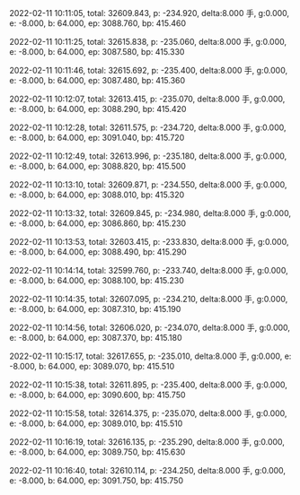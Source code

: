 2022-02-11 10:11:05, total: 32609.843, p: -234.920, delta:8.000 手, g:0.000, e: -8.000, b: 64.000, ep: 3088.760, bp: 415.460

2022-02-11 10:11:25, total: 32615.838, p: -235.060, delta:8.000 手, g:0.000, e: -8.000, b: 64.000, ep: 3087.580, bp: 415.330

2022-02-11 10:11:46, total: 32615.692, p: -235.400, delta:8.000 手, g:0.000, e: -8.000, b: 64.000, ep: 3087.480, bp: 415.360

2022-02-11 10:12:07, total: 32613.415, p: -235.070, delta:8.000 手, g:0.000, e: -8.000, b: 64.000, ep: 3088.290, bp: 415.420

2022-02-11 10:12:28, total: 32611.575, p: -234.720, delta:8.000 手, g:0.000, e: -8.000, b: 64.000, ep: 3091.040, bp: 415.720

2022-02-11 10:12:49, total: 32613.996, p: -235.180, delta:8.000 手, g:0.000, e: -8.000, b: 64.000, ep: 3088.820, bp: 415.500

2022-02-11 10:13:10, total: 32609.871, p: -234.550, delta:8.000 手, g:0.000, e: -8.000, b: 64.000, ep: 3088.010, bp: 415.320

2022-02-11 10:13:32, total: 32609.845, p: -234.980, delta:8.000 手, g:0.000, e: -8.000, b: 64.000, ep: 3086.860, bp: 415.230

2022-02-11 10:13:53, total: 32603.415, p: -233.830, delta:8.000 手, g:0.000, e: -8.000, b: 64.000, ep: 3088.490, bp: 415.290

2022-02-11 10:14:14, total: 32599.760, p: -233.740, delta:8.000 手, g:0.000, e: -8.000, b: 64.000, ep: 3088.100, bp: 415.230

2022-02-11 10:14:35, total: 32607.095, p: -234.210, delta:8.000 手, g:0.000, e: -8.000, b: 64.000, ep: 3087.310, bp: 415.190

2022-02-11 10:14:56, total: 32606.020, p: -234.070, delta:8.000 手, g:0.000, e: -8.000, b: 64.000, ep: 3087.370, bp: 415.180

2022-02-11 10:15:17, total: 32617.655, p: -235.010, delta:8.000 手, g:0.000, e: -8.000, b: 64.000, ep: 3089.070, bp: 415.510

2022-02-11 10:15:38, total: 32611.895, p: -235.400, delta:8.000 手, g:0.000, e: -8.000, b: 64.000, ep: 3090.600, bp: 415.750

2022-02-11 10:15:58, total: 32614.375, p: -235.070, delta:8.000 手, g:0.000, e: -8.000, b: 64.000, ep: 3089.010, bp: 415.510

2022-02-11 10:16:19, total: 32616.135, p: -235.290, delta:8.000 手, g:0.000, e: -8.000, b: 64.000, ep: 3089.750, bp: 415.630

2022-02-11 10:16:40, total: 32610.114, p: -234.250, delta:8.000 手, g:0.000, e: -8.000, b: 64.000, ep: 3091.750, bp: 415.750